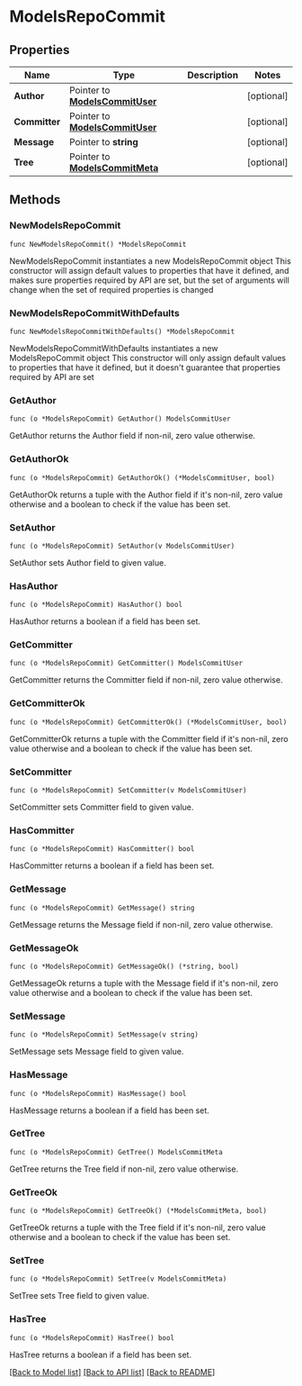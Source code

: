 # ModelsRepoCommit

## Properties

Name | Type | Description | Notes
------------ | ------------- | ------------- | -------------
**Author** | Pointer to [**ModelsCommitUser**](ModelsCommitUser.md) |  | [optional] 
**Committer** | Pointer to [**ModelsCommitUser**](ModelsCommitUser.md) |  | [optional] 
**Message** | Pointer to **string** |  | [optional] 
**Tree** | Pointer to [**ModelsCommitMeta**](ModelsCommitMeta.md) |  | [optional] 

## Methods

### NewModelsRepoCommit

`func NewModelsRepoCommit() *ModelsRepoCommit`

NewModelsRepoCommit instantiates a new ModelsRepoCommit object
This constructor will assign default values to properties that have it defined,
and makes sure properties required by API are set, but the set of arguments
will change when the set of required properties is changed

### NewModelsRepoCommitWithDefaults

`func NewModelsRepoCommitWithDefaults() *ModelsRepoCommit`

NewModelsRepoCommitWithDefaults instantiates a new ModelsRepoCommit object
This constructor will only assign default values to properties that have it defined,
but it doesn't guarantee that properties required by API are set

### GetAuthor

`func (o *ModelsRepoCommit) GetAuthor() ModelsCommitUser`

GetAuthor returns the Author field if non-nil, zero value otherwise.

### GetAuthorOk

`func (o *ModelsRepoCommit) GetAuthorOk() (*ModelsCommitUser, bool)`

GetAuthorOk returns a tuple with the Author field if it's non-nil, zero value otherwise
and a boolean to check if the value has been set.

### SetAuthor

`func (o *ModelsRepoCommit) SetAuthor(v ModelsCommitUser)`

SetAuthor sets Author field to given value.

### HasAuthor

`func (o *ModelsRepoCommit) HasAuthor() bool`

HasAuthor returns a boolean if a field has been set.

### GetCommitter

`func (o *ModelsRepoCommit) GetCommitter() ModelsCommitUser`

GetCommitter returns the Committer field if non-nil, zero value otherwise.

### GetCommitterOk

`func (o *ModelsRepoCommit) GetCommitterOk() (*ModelsCommitUser, bool)`

GetCommitterOk returns a tuple with the Committer field if it's non-nil, zero value otherwise
and a boolean to check if the value has been set.

### SetCommitter

`func (o *ModelsRepoCommit) SetCommitter(v ModelsCommitUser)`

SetCommitter sets Committer field to given value.

### HasCommitter

`func (o *ModelsRepoCommit) HasCommitter() bool`

HasCommitter returns a boolean if a field has been set.

### GetMessage

`func (o *ModelsRepoCommit) GetMessage() string`

GetMessage returns the Message field if non-nil, zero value otherwise.

### GetMessageOk

`func (o *ModelsRepoCommit) GetMessageOk() (*string, bool)`

GetMessageOk returns a tuple with the Message field if it's non-nil, zero value otherwise
and a boolean to check if the value has been set.

### SetMessage

`func (o *ModelsRepoCommit) SetMessage(v string)`

SetMessage sets Message field to given value.

### HasMessage

`func (o *ModelsRepoCommit) HasMessage() bool`

HasMessage returns a boolean if a field has been set.

### GetTree

`func (o *ModelsRepoCommit) GetTree() ModelsCommitMeta`

GetTree returns the Tree field if non-nil, zero value otherwise.

### GetTreeOk

`func (o *ModelsRepoCommit) GetTreeOk() (*ModelsCommitMeta, bool)`

GetTreeOk returns a tuple with the Tree field if it's non-nil, zero value otherwise
and a boolean to check if the value has been set.

### SetTree

`func (o *ModelsRepoCommit) SetTree(v ModelsCommitMeta)`

SetTree sets Tree field to given value.

### HasTree

`func (o *ModelsRepoCommit) HasTree() bool`

HasTree returns a boolean if a field has been set.


[[Back to Model list]](../README.md#documentation-for-models) [[Back to API list]](../README.md#documentation-for-api-endpoints) [[Back to README]](../README.md)


